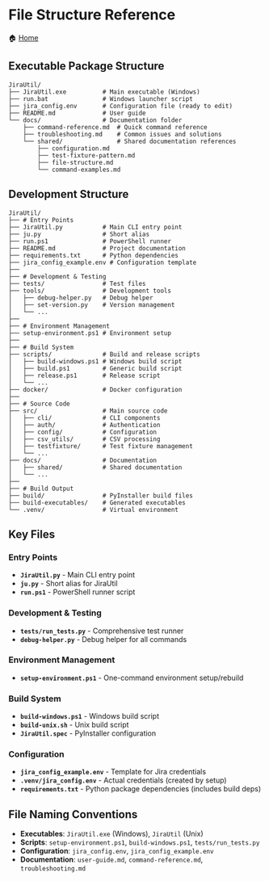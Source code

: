 # File Structure Reference

🏠 [Home](../../README.md)

## Executable Package Structure

```text
JiraUtil/
├── JiraUtil.exe          # Main executable (Windows)
├── run.bat               # Windows launcher script
├── jira_config.env       # Configuration file (ready to edit)
├── README.md             # User guide
└── docs/                 # Documentation folder
    ├── command-reference.md  # Quick command reference
    ├── troubleshooting.md    # Common issues and solutions
    └── shared/               # Shared documentation references
        ├── configuration.md
        ├── test-fixture-pattern.md
        ├── file-structure.md
        └── command-examples.md
```

## Development Structure

```text
JiraUtil/
├── # Entry Points
├── JiraUtil.py           # Main CLI entry point
├── ju.py                 # Short alias
├── run.ps1               # PowerShell runner
├── README.md             # Project documentation
├── requirements.txt      # Python dependencies
├── jira_config_example.env # Configuration template
├──
├── # Development & Testing
├── tests/                # Test files
├── tools/                # Development tools
│   ├── debug-helper.py   # Debug helper
│   ├── set-version.py    # Version management
│   └── ...
├──
├── # Environment Management
├── setup-environment.ps1 # Environment setup
├──
├── # Build System
├── scripts/              # Build and release scripts
│   ├── build-windows.ps1 # Windows build script
│   ├── build.ps1         # Generic build script
│   ├── release.ps1       # Release script
│   └── ...
├── docker/               # Docker configuration
├──
├── # Source Code
├── src/                  # Main source code
│   ├── cli/              # CLI components
│   ├── auth/             # Authentication
│   ├── config/           # Configuration
│   ├── csv_utils/        # CSV processing
│   ├── testfixture/      # Test fixture management
│   └── ...
├── docs/                 # Documentation
│   ├── shared/           # Shared documentation
│   └── ...
├──
├── # Build Output
├── build/                # PyInstaller build files
├── build-executables/    # Generated executables
└── .venv/                # Virtual environment
```

## Key Files

### Entry Points

- **`JiraUtil.py`** - Main CLI entry point
- **`ju.py`** - Short alias for JiraUtil
- **`run.ps1`** - PowerShell runner script

### Development & Testing

- **`tests/run_tests.py`** - Comprehensive test runner
- **`debug-helper.py`** - Debug helper for all commands

### Environment Management

- **`setup-environment.ps1`** - One-command environment setup/rebuild

### Build System

- **`build-windows.ps1`** - Windows build script
- **`build-unix.sh`** - Unix build script
- **`JiraUtil.spec`** - PyInstaller configuration

### Configuration

- **`jira_config_example.env`** - Template for Jira credentials
- **`.venv/jira_config.env`** - Actual credentials (created by setup)
- **`requirements.txt`** - Python package dependencies (includes build deps)

## File Naming Conventions

- **Executables**: `JiraUtil.exe` (Windows), `JiraUtil` (Unix)
- **Scripts**: `setup-environment.ps1`, `build-windows.ps1`, `tests/run_tests.py`
- **Configuration**: `jira_config.env`, `jira_config_example.env`
- **Documentation**: `user-guide.md`, `command-reference.md`, `troubleshooting.md`
